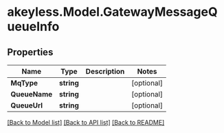 # akeyless.Model.GatewayMessageQueueInfo

## Properties

Name | Type | Description | Notes
------------ | ------------- | ------------- | -------------
**MqType** | **string** |  | [optional] 
**QueueName** | **string** |  | [optional] 
**QueueUrl** | **string** |  | [optional] 

[[Back to Model list]](../README.md#documentation-for-models) [[Back to API list]](../README.md#documentation-for-api-endpoints) [[Back to README]](../README.md)

